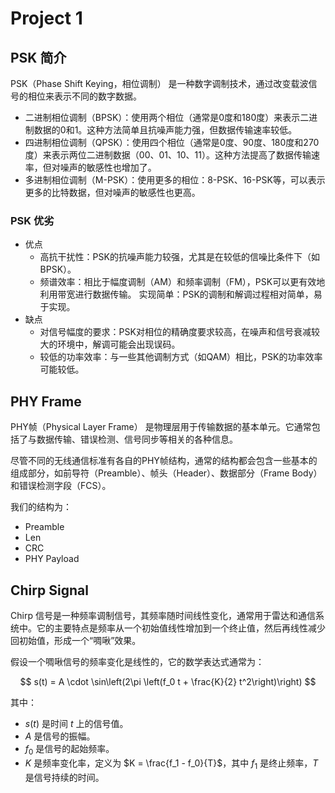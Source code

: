# Project 1

## PSK 简介

PSK（Phase Shift Keying，相位调制） 是一种数字调制技术，通过改变载波信号的相位来表示不同的数字数据。

- 二进制相位调制（BPSK）：使用两个相位（通常是0度和180度）来表示二进制数据的0和1。这种方法简单且抗噪声能力强，但数据传输速率较低。
- 四进制相位调制（QPSK）：使用四个相位（通常是0度、90度、180度和270度）来表示两位二进制数据（00、01、10、11）。这种方法提高了数据传输速率，但对噪声的敏感性也增加了。
- 多进制相位调制（M-PSK）：使用更多的相位：8-PSK、16-PSK等，可以表示更多的比特数据，但对噪声的敏感性也更高。

### PSK 优劣

- 优点
    - 高抗干扰性：PSK的抗噪声能力较强，尤其是在较低的信噪比条件下（如BPSK）。
    - 频谱效率：相比于幅度调制（AM）和频率调制（FM），PSK可以更有效地利用带宽进行数据传输。
    实现简单：PSK的调制和解调过程相对简单，易于实现。
- 缺点
    - 对信号幅度的要求：PSK对相位的精确度要求较高，在噪声和信号衰减较大的环境中，解调可能会出现误码。
    - 较低的功率效率：与一些其他调制方式（如QAM）相比，PSK的功率效率可能较低。

## PHY Frame

PHY帧（Physical Layer Frame） 是物理层用于传输数据的基本单元。它通常包括了与数据传输、错误检测、信号同步等相关的各种信息。

尽管不同的无线通信标准有各自的PHY帧结构，通常的结构都会包含一些基本的组成部分，如前导符（Preamble）、帧头（Header）、数据部分（Frame Body）和错误检测字段（FCS）。

我们的结构为：

- Preamble
- Len
- CRC
- PHY Payload

## Chirp Signal

Chirp 信号是一种频率调制信号，其频率随时间线性变化，通常用于雷达和通信系统中。它的主要特点是频率从一个初始值线性增加到一个终止值，然后再线性减少回初始值，形成一个“啁啾”效果。

假设一个啁啾信号的频率变化是线性的，它的数学表达式通常为：

$$
s(t) = A \cdot \sin\left(2\pi \left(f_0 t + \frac{K}{2} t^2\right)\right)
$$

其中：
- $s(t)$ 是时间 $t$ 上的信号值。
- $A$ 是信号的振幅。
- $f_0$ 是信号的起始频率。
- $K$ 是频率变化率，定义为 $K = \frac{f_1 - f_0}{T}$，其中 $f_1$ 是终止频率，$T$ 是信号持续的时间。

